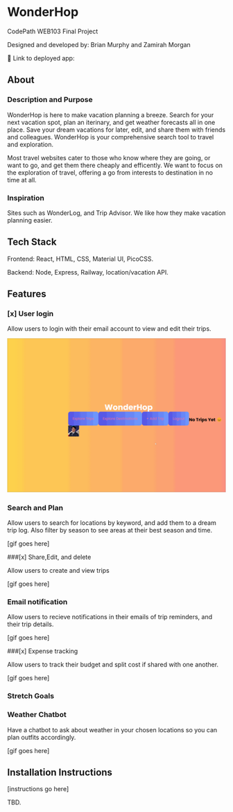 # WonderHop

CodePath WEB103 Final Project

Designed and developed by: Brian Murphy and Zamirah Morgan

🔗 Link to deployed app:

## About

### Description and Purpose

WonderHop is here to make vacation planning a breeze. Search for your next vacation spot, plan an iterinary, and get weather forecasts all in one place. Save your dream vacations for later, edit, and share them with friends and colleagues. WonderHop is your comprehensive search tool to travel and exploration.

Most travel websites cater to those who know where they are going, or want to go, and get them there cheaply and efficently. We want to focus on the exploration of travel, offering a go from interests to destination in no time at all.
### Inspiration

Sites such as WonderLog, and Trip Advisor. We like how they make vacation planning easier.
## Tech Stack

Frontend:
  React, HTML, CSS, Material UI, PicoCSS.
  
Backend:
  Node, Express, Railway, location/vacation API.
## Features

### [x] User login

Allow users to login with their email account to view and edit their trips.

<img src='https://github.com/bmurdata/wonderhop/blob/main/images/login.gif'>

### Search and Plan

Allow users to search for locations by keyword, and add them to a dream trip log. Also filter by season to see areas at their best season and time.

[gif goes here]

###[x] Share,Edit, and delete

Allow users to create and view trips

[gif goes here]

### Email notification

Allow users to recieve notifications in their emails of trip reminders, and their trip details. 

[gif goes here]

###[x] Expense tracking

Allow users to track their budget and split cost if shared with one another. 

[gif goes here]

### Stretch Goals
### Weather Chatbot

Have a chatbot to ask about weather in your chosen locations so you can plan outfits accordingly.

[gif goes here]
## Installation Instructions

[instructions go here]

TBD.

